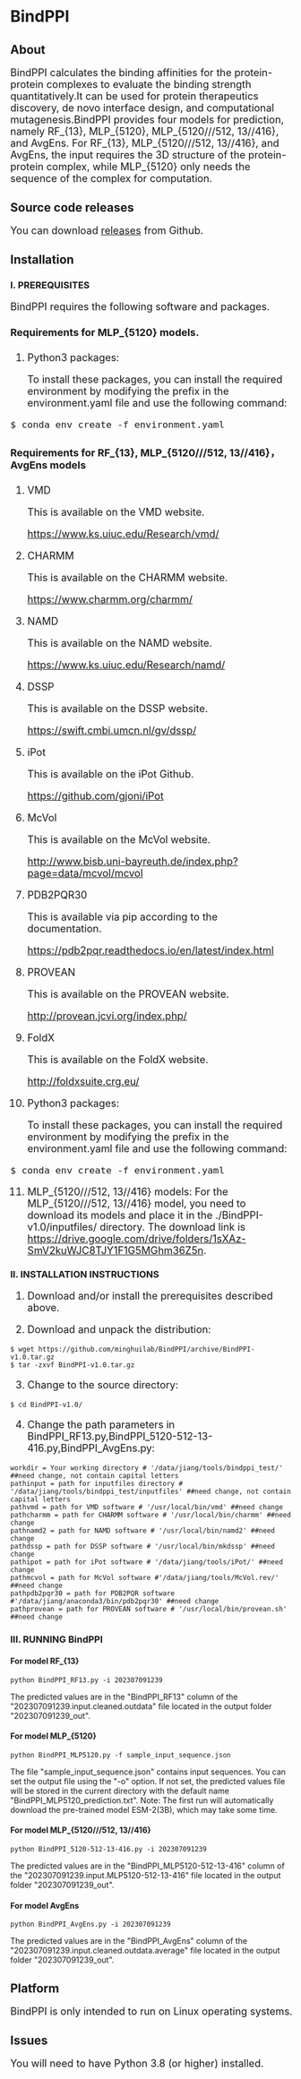 # BindPPI
## About
<font size=4>

BindPPI calculates the binding affinities for the protein-protein complexes to evaluate the binding strength quantitatively.It can be used for protein therapeutics discovery, de novo interface design, and computational mutagenesis.BindPPI provides four models for prediction, namely RF_{13}, MLP_{5120}, MLP_{5120///512, 13//416}, and AvgEns. For RF_{13}, MLP_{5120///512, 13//416}, and AvgEns, the input requires the 3D structure of the protein-protein complex, while MLP_{5120} only needs the sequence of the complex for computation.

</font>

## Source code releases
<font size=4> 
  
You can download [releases](https://github.com/minghuilab/BindPPI/releases) from Github.

</font>

## Installation

### I. PREREQUISITES

<font size=4>

BindPPI requires the following software and packages.

#### Requirements for MLP_{5120} models.

1. Python3 packages: 

    To install these packages, you can install the required environment by modifying the prefix in the environment.yaml file and use the following command:

```
$ conda env create -f environment.yaml
```

#### Requirements for RF_{13}, MLP_{5120///512, 13//416}，AvgEns models 

1. VMD

   This is available on the VMD website.

   https://www.ks.uiuc.edu/Research/vmd/

2. CHARMM

   This is available on the CHARMM website.

   https://www.charmm.org/charmm/

3. NAMD

   This is available on the NAMD website.

   https://www.ks.uiuc.edu/Research/namd/

4. DSSP

   This is available on the DSSP website.

   https://swift.cmbi.umcn.nl/gv/dssp/

5. iPot

   This is available on the iPot Github.

   https://github.com/gjoni/iPot

6. McVol

   This is available on the McVol website.

   http://www.bisb.uni-bayreuth.de/index.php?page=data/mcvol/mcvol

7. PDB2PQR30

   This is available via pip according to the documentation.

   https://pdb2pqr.readthedocs.io/en/latest/index.html

8. PROVEAN

   This is available on the PROVEAN website.

   http://provean.jcvi.org/index.php/

9. FoldX

   This is available on the FoldX website.

   http://foldxsuite.crg.eu/
   
10. Python3 packages: 

    To install these packages, you can install the required environment by modifying the prefix in the environment.yaml file and use the following command:

```
$ conda env create -f environment.yaml
```

11. MLP_{5120///512, 13//416} models: 
    For the MLP_{5120///512, 13//416} model, you need to download its models and place it in the ./BindPPI-v1.0/inputfiles/ directory. 
    The download link is https://drive.google.com/drive/folders/1sXAz-SmV2kuWJC8TJY1F1G5MGhm36Z5n.

</font>

### II. INSTALLATION INSTRUCTIONS

<font size=4>

1. Download and/or install the prerequisites described above.

2. Download and unpack the distribution:

</font>

```
$ wget https://github.com/minghuilab/BindPPI/archive/BindPPI-v1.0.tar.gz
$ tar -zxvf BindPPI-v1.0.tar.gz
```

<font size=4>

3. Change to the source directory:

</font>

```
$ cd BindPPI-v1.0/
```

<font size=4>

4. Change the path parameters in BindPPI_RF13.py,BindPPI_5120-512-13-416.py,BindPPI_AvgEns.py:

</font>

```
workdir = Your working directory # '/data/jiang/tools/bindppi_test/' ##need change, not contain capital letters
pathinput = path for inputfiles directory # '/data/jiang/tools/bindppi_test/inputfiles' ##need change, not contain capital letters
pathvmd = path for VMD software # '/usr/local/bin/vmd' ##need change
pathcharmm = path for CHARMM software # '/usr/local/bin/charmm' ##need change
pathnamd2 = path for NAMD software # '/usr/local/bin/namd2' ##need change
pathdssp = path for DSSP software # '/usr/local/bin/mkdssp' ##need change
pathipot = path for iPot software # '/data/jiang/tools/iPot/' ##need change
pathmcvol = path for McVol software #'/data/jiang/tools/McVol.rev/' ##need change
pathpdb2pqr30 = path for PDB2PQR software #'/data/jiang/anaconda3/bin/pdb2pqr30' ##need change
pathprovean = path for PROVEAN software # '/usr/local/bin/provean.sh' ##need change
```

### III. RUNNING BindPPI

#### For model RF_{13}
```
python BindPPI_RF13.py -i 202307091239
```
The predicted values are in the "BindPPI_RF13" column of the "202307091239.input.cleaned.outdata" file located in the output folder "202307091239_out".

#### For model MLP_{5120}
```
python BindPPI_MLP5120.py -f sample_input_sequence.json
```
The file "sample_input_sequence.json" contains input sequences. You can set the output file using the "-o" option. If not set, the predicted values file will be stored in the current directory with the default name "BindPPI_MLP5120_prediction.txt". Note: The first run will automatically download the pre-trained model ESM-2(3B), which may take some time.

#### For model MLP_{5120///512, 13//416}
```
python BindPPI_5120-512-13-416.py -i 202307091239
```
The predicted values are in the "BindPPI_MLP5120-512-13-416" column of the "202307091239.input.MLP5120-512-13-416" file located in the output folder "202307091239_out".

#### For model AvgEns
```
python BindPPI_AvgEns.py -i 202307091239
```
The predicted values are in the "BindPPI_AvgEns" column of the "202307091239.input.cleaned.outdata.average" file located in the output folder "202307091239_out".

## Platform

<font size=4>

BindPPI is only intended to run on Linux operating systems.

</font>

## Issues

<font size=4>

You will need to have Python 3.8 (or higher) installed.

</font>
